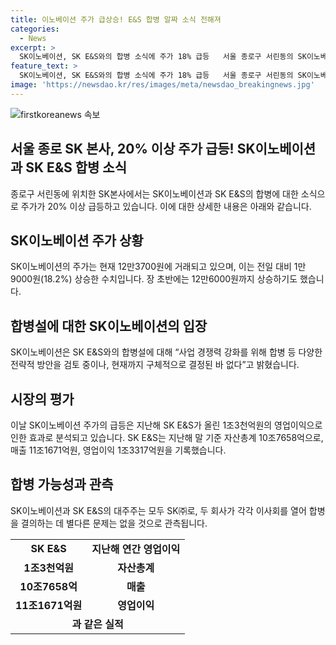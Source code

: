 ```yaml
---
title: 이노베이션 주가 급상승! E&S 합병 알짜 소식 전해져
categories:
  - News
excerpt: >
  SK이노베이션, SK E&S와의 합병 소식에 주가 18% 급등   서울 종로구 서린동의 SK이노베이션 본사에서 합병 소식에 따른 주가 상승이 이어지고 있습니다. SK이노베이션은 SK E&S와의 합병을 검토 중이나 구체적인 결정은 아직 없다고 밝혔으며, 이로 인해 주가가 18% 상승하였습니다. 이는 SK E&S의 알짜 발전 및 전력판매회사로서의 평가에 따른 것으로 보입니다. SK그룹은 이와 관련하여 SK이노베이션의 자회사인 SK온의 기업공개(IPO)를 추진하고 있으며, 자본 확충을 위한 조치로 이를 검토 중인 것으로 알려져 있습니다.
feature_text: >
  SK이노베이션, SK E&S와의 합병 소식에 주가 18% 급등   서울 종로구 서린동의 SK이노베이션 본사에서 합병 소식에 따른 주가 상승이 이어지고 있습니다. SK이노베이션은 SK E&S와의 합병을 검토 중이나 구체적인 결정은 아직 없다고 밝혔으며, 이로 인해 주가가 18% 상승하였습니다. 이는 SK E&S의 알짜 발전 및 전력판매회사로서의 평가에 따른 것으로 보입니다. SK그룹은 이와 관련하여 SK이노베이션의 자회사인 SK온의 기업공개(IPO)를 추진하고 있으며, 자본 확충을 위한 조치로 이를 검토 중인 것으로 알려져 있습니다.
image: 'https://newsdao.kr/res/images/meta/newsdao_breakingnews.jpg'
---
```


<p><img src="https://newsdao.kr/res/images/meta/newsdao_breakingnews.jpg" alt="firstkoreanews 속보" /></p>

<h2 data-ke-size="size26">서울 종로 SK 본사, 20% 이상 주가 급등! SK이노베이션과 SK E&S 합병 소식</h2>

<p data-ke-size="size16">종로구 서린동에 위치한 SK본사에서는 SK이노베이션과 SK E&S의 합병에 대한 소식으로 주가가 20% 이상 급등하고 있습니다. 이에 대한 상세한 내용은 아래와 같습니다.</p>

<h2 data-ke-size="size24">SK이노베이션 주가 상황</h2>

<p data-ke-size="size16">SK이노베이션의 주가는 현재 12만3700원에 거래되고 있으며, 이는 전일 대비 1만9000원(18.2%) 상승한 수치입니다. 장 초반에는 12만6000원까지 상승하기도 했습니다.</p>

<h2 data-ke-size="size24">합병설에 대한 SK이노베이션의 입장</h2>

<p data-ke-size="size16">SK이노베이션은 SK E&S와의 합병설에 대해 “사업 경쟁력 강화를 위해 합병 등 다양한 전략적 방안을 검토 중이나, 현재까지 구체적으로 결정된 바 없다”고 밝혔습니다.</p>

<h2 data-ke-size="size24">시장의 평가</h2>

<p data-ke-size="size16">이날 SK이노베이션 주가의 급등은 지난해 SK E&S가 올린 1조3천억원의 영업이익으로 인한 효과로 분석되고 있습니다. SK E&S는 지난해 말 기준 자산총계 10조7658억으로, 매출 11조1671억원, 영업이익 1조3317억원을 기록했습니다.</p>

<h2 data-ke-size="size24">합병 가능성과 관측</h2>

<p data-ke-size="size16">SK이노베이션과 SK E&S의 대주주는 모두 SK㈜로, 두 회사가 각각 이사회를 열어 합병을 결의하는 데 별다른 문제는 없을 것으로 관측됩니다.</p>

<table>
  <tr>
    <td style="text-align: center; height: 17px;"><b>SK E&S</b></td>
    <td style="text-align: center; height: 17px;"><b>지난해 연간 영업이익</b></td>
  </tr>
  <tr>
    <td style="text-align: center; height: 17px;"><b>1조3천억원</b></td>
    <td style="text-align: center; height: 17px;"><b>자산총계</b></td>
  </tr>
  <tr>
    <td style="text-align: center; height: 17px;"><b>10조7658억</b></td>
    <td style="text-align: center; height: 17px;"><b>매출</b></td>
  </tr>
  <tr>
    <td style="text-align: center; height: 17px;"><b>11조1671억원</b></td>
    <td style="text-align: center; height: 17px;"><b>영업이익</b></td>
  </tr>
  <tr>
    <td style="text-align: center; height: 17px;" colspan="2"><b>과 같은 실적</b></td>
  </tr>
</table>

<p data-ke-size="size16">&nbsp;</p>


